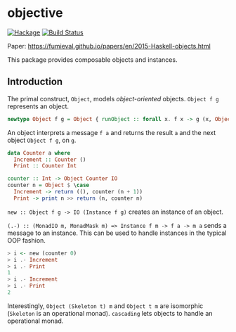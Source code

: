 objective
====

[![Hackage](https://img.shields.io/hackage/v/objective.svg)](https://hackage.haskell.org/package/objective) [![Build Status](https://secure.travis-ci.org/fumieval/objective.png?branch=master)](http://travis-ci.org/fumieval/objective)

Paper: https://fumieval.github.io/papers/en/2015-Haskell-objects.html

This package provides composable objects and instances.

Introduction
----

The primal construct, `Object`, models _object-oriented_ objects. `Object f g` represents an object.

```haskell
newtype Object f g = Object { runObject :: forall x. f x -> g (x, Object f g) }
```

An object interprets a message `f a` and returns the result `a` and the next object `Object f g`, on `g`.

```haskell
data Counter a where
  Increment :: Counter ()
  Print :: Counter Int

counter :: Int -> Object Counter IO
counter n = Object $ \case
  Increment -> return ((), counter (n + 1))
  Print -> print n >> return (n, counter n)
```

`new :: Object f g -> IO (Instance f g)` creates an instance of an object.

`(.-) :: (MonadIO m, MonadMask m) => Instance f m -> f a -> m a` sends a message to an instance. This can be used to handle instances in the typical OOP fashion.

```haskell
> i <- new (counter 0)
> i .- Increment
> i .- Print
1
> i .- Increment
> i .- Print
2
```

Interestingly, `Object (Skeleton t) m` and `Object t m` are isomorphic (`Skeleton` is an operational monad). `cascading` lets objects to handle an operational monad.
